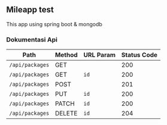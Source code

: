 ## Mileapp test
This app using spring boot & mongodb

### Dokumentasi Api

|Path|Method|URL Param |Status Code|
|-----|-----|----------|-----------|
|`/api/packages`|GET|| 200|
|`/api/packages`|GET|`id`| 200|
|`/api/packages`|POST|| 201|
|`/api/packages`|PUT|`id`| 200|
|`/api/packages`|PATCH|`id`| 200|
|`/api/packages`|DELETE|`id`| 204|

